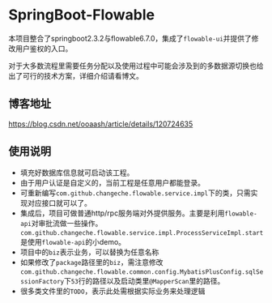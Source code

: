 # SpringBoot-Flowable
本项目整合了springboot2.3.2与flowable6.7.0，集成了`flowable-ui`并提供了修改用户鉴权的入口。

对于大多数流程里需要任务分配以及使用过程中可能会涉及到的多数据源切换也给出了可行的技术方案，详细介绍请看博文。

## 博客地址
https://blog.csdn.net/ooaash/article/details/120724635

## 使用说明
- 填充好数据库信息就可启动该工程。
- 由于用户认证是自定义的，当前工程是任意用户都能登录。
- 可重新编写`com.github.changeche.flowable.service.impl`下的类，只需实现对应接口就可以了。
- 集成后，项目可做普通http/rpc服务端对外提供服务。主要是利用`flowable-api`对审批流做一些操作。`com.github.changeche.flowable.service.impl.ProcessServiceImpl.start`是使用`flowable-api`的小demo。
- 项目中的`biz`表示业务，可以替换为任意名称
- 如果修改了`package`路径里的`biz`，需注意修改`com.github.changeche.flowable.common.config.MybatisPlusConfig.sqlSessionFactory`下`53`行的路径以及启动类里`@MapperScan`里的路径。
- 很多类文件里的`TODO`，表示此处需根据实际业务来处理逻辑



